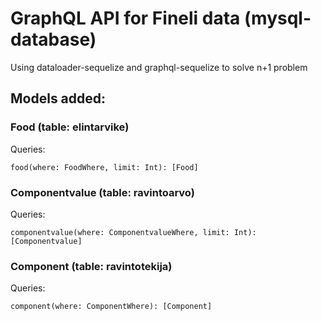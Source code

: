 # GraphQL API for Fineli data (mysql-database)
Using dataloader-sequelize and graphql-sequelize to solve n+1 problem
## Models added:
### Food (table: elintarvike)

Queries:

`food(where: FoodWhere, limit: Int): [Food]`

### Componentvalue (table: ravintoarvo)

Queries:

`componentvalue(where: ComponentvalueWhere, limit: Int): [Componentvalue]`

### Component (table: ravintotekija)

Queries:

`component(where: ComponentWhere): [Component]`